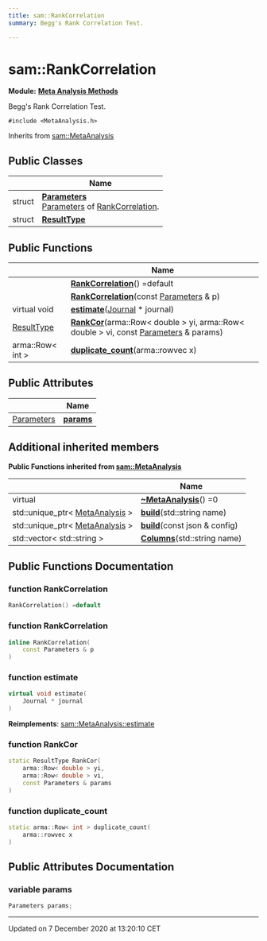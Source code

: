 ```yaml
---
title: sam::RankCorrelation
summary: Begg's Rank Correlation Test.  

---
```


# sam::RankCorrelation


**Module:** **[Meta Analysis Methods](/doxygen/Modules/group___meta_analysis/)**

Begg's Rank Correlation Test. 

`#include <MetaAnalysis.h>`


Inherits from [sam::MetaAnalysis](/doxygen/Classes/classsam_1_1_meta_analysis/)



## Public Classes

|                | Name           |
| -------------- | -------------- |
| struct | **[Parameters](/doxygen/Classes/structsam_1_1_rank_correlation_1_1_parameters/)** <br>[Parameters]() of [RankCorrelation](/doxygen/Classes/classsam_1_1_rank_correlation/).  |
| struct | **[ResultType](/doxygen/Classes/structsam_1_1_rank_correlation_1_1_result_type/)**  |








## Public Functions

|                | Name           |
| -------------- | -------------- |
|  | **[RankCorrelation](/doxygen/Classes/classsam_1_1_rank_correlation/#function-rankcorrelation)**() =default  |
|  | **[RankCorrelation](/doxygen/Classes/classsam_1_1_rank_correlation/#function-rankcorrelation)**(const [Parameters](/doxygen/Classes/structsam_1_1_rank_correlation_1_1_parameters/) & p)  |
| virtual void | **[estimate](/doxygen/Classes/classsam_1_1_rank_correlation/#function-estimate)**([Journal](/doxygen/Classes/classsam_1_1_journal/) * journal)  |
| [ResultType](/doxygen/Classes/structsam_1_1_rank_correlation_1_1_result_type/) | **[RankCor](/doxygen/Classes/classsam_1_1_rank_correlation/#function-rankcor)**(arma::Row< double > yi, arma::Row< double > vi, const [Parameters](/doxygen/Classes/structsam_1_1_rank_correlation_1_1_parameters/) & params)  |
| arma::Row< int > | **[duplicate_count](/doxygen/Classes/classsam_1_1_rank_correlation/#function-duplicate_count)**(arma::rowvec x)  |


## Public Attributes

|                | Name           |
| -------------- | -------------- |
| [Parameters](/doxygen/Classes/structsam_1_1_rank_correlation_1_1_parameters/) | **[params](/doxygen/Classes/classsam_1_1_rank_correlation/#variable-params)**  |




## Additional inherited members










**Public Functions inherited from [sam::MetaAnalysis](/doxygen/Classes/classsam_1_1_meta_analysis/)**

|                | Name           |
| -------------- | -------------- |
| virtual  | **[~MetaAnalysis](/doxygen/Classes/classsam_1_1_meta_analysis/#function-~metaanalysis)**() =0  |
| std::unique_ptr< [MetaAnalysis](/doxygen/Classes/classsam_1_1_meta_analysis/) > | **[build](/doxygen/Classes/classsam_1_1_meta_analysis/#function-build)**(std::string name)  |
| std::unique_ptr< [MetaAnalysis](/doxygen/Classes/classsam_1_1_meta_analysis/) > | **[build](/doxygen/Classes/classsam_1_1_meta_analysis/#function-build)**(const json & config)  |
| std::vector< std::string > | **[Columns](/doxygen/Classes/classsam_1_1_meta_analysis/#function-columns)**(std::string name)  |















## Public Functions Documentation

### function RankCorrelation

```cpp
RankCorrelation() =default
```





























### function RankCorrelation

```cpp
inline RankCorrelation(
    const Parameters & p
)
```





























### function estimate

```cpp
virtual void estimate(
    Journal * journal
)
```


























**Reimplements**: [sam::MetaAnalysis::estimate](/doxygen/Classes/classsam_1_1_meta_analysis/#function-estimate)




### function RankCor

```cpp
static ResultType RankCor(
    arma::Row< double > yi,
    arma::Row< double > vi,
    const Parameters & params
)
```





























### function duplicate_count

```cpp
static arma::Row< int > duplicate_count(
    arma::rowvec x
)
```































## Public Attributes Documentation

### variable params

```cpp
Parameters params;
```

































-------------------------------

Updated on  7 December 2020 at 13:20:10 CET